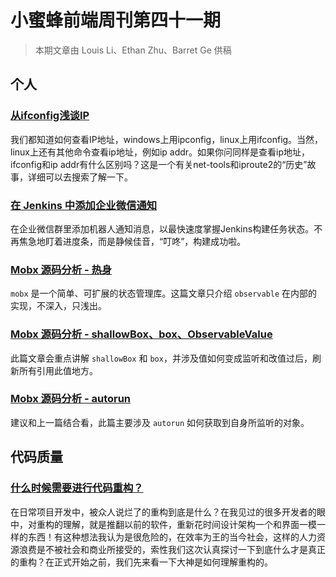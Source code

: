 # 小蜜蜂前端周刊第四十一期

> 本期文章由 Louis Li、Ethan Zhu、Barret Ge 供稿

## 个人

### [从ifconfig浅谈IP](http://zjhweb.com/blog/?p=378)

我们都知道如何查看IP地址，windows上用ipconfig，linux上用ifconfig。当然，linux上还有其他命令查看ip地址，例如ip addr。如果你问同样是查看ip地址，ifconfig和ip addr有什么区别吗？这是一个有关net-tools和iproute2的“历史”故事，详细可以去搜索了解一下。

### [在 Jenkins 中添加企业微信通知](https://lichangwei.github.io/2019/08/29/jenkins-qywx-notification/)

在企业微信群里添加机器人通知消息，以最快速度掌握Jenkins构建任务状态。不再焦急地盯着进度条，而是静候佳音，“叮咚”，构建成功啦。

### [Mobx 源码分析 - 热身](https://g-grant.github.io/mobx-source-analysis/20190821.html)

`mobx` 是一个简单、可扩展的状态管理库。这篇文章只介绍 `observable` 在内部的实现，不深入，只浅出。

### [Mobx 源码分析 - shallowBox、box、ObservableValue](https://g-grant.github.io/mobx-source-analysis/20190822.html)

此篇文章会重点讲解 `shallowBox` 和 `box`，并涉及值如何变成监听和改值过后，刷新所有引用此值地方。

### [Mobx 源码分析 - autorun](https://g-grant.github.io/mobx-source-analysis/20190825.html)

建议和上一篇结合看，此篇主要涉及 `autorun` 如何获取到自身所监听的对象。

## 代码质量

### [什么时候需要进行代码重构？](https://juejin.im/post/5d6695f051882554e26201d2)

在日常项目开发中，被众人说烂了的重构到底是什么？在我见过的很多开发者的眼中，对重构的理解，就是推翻以前的软件，重新花时间设计架构一个和界面一模一样的东西！有这种想法我认为是很危险的，在效率为王的当今社会，这样的人力资源浪费是不被社会和商业所接受的，索性我们这次认真探讨一下到底什么才是真正的重构？在正式开始之前，我们先来看一下大神是如何理解重构的。

